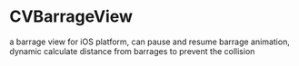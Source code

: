 # CVBarrageView
a barrage view for iOS platform, can pause and resume barrage animation, dynamic calculate distance from barrages to prevent the collision
